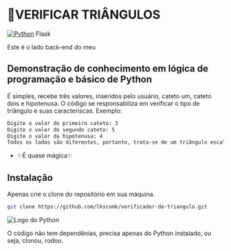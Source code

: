 # 🔺VERIFICAR TRIÂNGULOS

[![Python](https://img.shields.io/badge/Python-3.9-blue)](https://www.python.org/)
Flask

Este é o lado back-end do meu 

## Demonstração de conhecimento em lógica de programação e básico de Python

É simples, recebe três valores, inseridos pelo usuário, cateto um, cateto dois e hipotenusa. O código se responsabiliza em verificar o tipo de triângulo e suas caracteriscas.
Exemplo:
```sh
Digite o valor do primeiro cateto: 3
Digite o valor do segundo cateto: 5
Digite o valor da hipotenusa: 4
Todos os lados são diferentes, portanto, trata-se de um triângulo escaleno tendo as seguindes caracteristicas: Área: 6,0 cm² Perímetro: 12,0
```

- ✨É quase mágica✨

## Instalação

Apenas crie o clone do repositório em sua máquina.

```sh
git clone https://github.com/lkscomk/verificador-de-triangulo.git
```

![Logo do Python](https://www.python.org/static/community_logos/python-logo-generic.svg)

O código não tem dependênias, precisa apenas do Python instalado, ou seja, clonou, rodou.